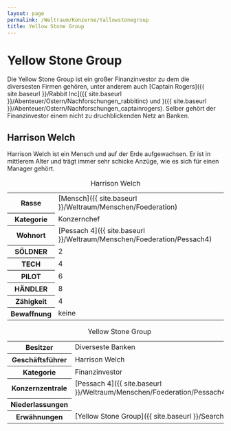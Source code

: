 ```yaml
---
layout: page
permalink: /Weltraum/Konzerne/Yallowstonegroup
title: Yellow Stone Group
---
```



# Yellow Stone Group


Die Yellow Stone Group ist ein großer Finanzinvestor zu dem die diversesten Firmen gehören, unter anderem auch [Captain Rogers]({{ site.baseurl }}/Rabbit Inc]({{ site.baseurl }}/Abenteuer/Ostern/Nachforschungen_rabbitinc) und )({{ site.baseurl }}/Abenteuer/Ostern/Nachforschungen_captainrogers). Selber gehört der Finanzinvestor einem nicht zu druchblickenden Netz an Banken.

## Harrison Welch

Harrison Welch ist ein Mensch und auf der Erde aufgewachsen. Er ist in mittlerem Alter und trägt immer sehr schicke Anzüge, wie es sich für einen Manager gehört.

<table data-type="slc">
<caption>Harrison Welch</caption>
<tbody>
<tr><th>Rasse</th><td>[Mensch]({{ site.baseurl }}/Weltraum/Menschen/Foederation)</td></tr>
<tr><th>Kategorie</th><td>Konzernchef</td></tr>
<tr><th>Wohnort</th><td>[Pessach 4]({{ site.baseurl }}/Weltraum/Menschen/Foederation/Pessach4)</td></tr>
<tr><th>SÖLDNER</th><td>2</td></tr>
<tr><th>TECH</th><td>4</td></tr>
<tr><th>PILOT</th><td>6</td></tr>
<tr><th>HÄNDLER</th><td>8</td></tr>
<tr><th>Zähigkeit</th><td>4</td></tr>
<tr><th>Bewaffnung</th><td>keine</td></tr>
</tbody>
</table>

<aside>
<table data-type="konzern">
<caption>Yellow Stone Group</caption>
<tbody>
<tr><th>Besitzer</th><td>Diverseste Banken</td></tr>
<tr><th>Geschäftsführer</th><td>Harrison Welch</td></tr>
<tr><th>Kategorie</th><td>Finanzinvestor</td></tr>
<tr><th>Konzernzentrale</th><td>[Pessach 4]({{ site.baseurl }}/Weltraum/Menschen/Foederation/Pessach4)</td></tr>
<tr><th>Niederlassungen</th><td> </td></tr>
<tr><th>Erwähnungen</th><td>[Yellow Stone Group]({{ site.baseurl }}/Search)</td></tr>
</tbody>
</table>
</aside>

